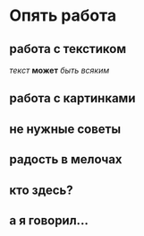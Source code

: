 # Опять работа

## работа с текстиком

*текст* **может** _быть *всяким*_ 

## работа с картинками

## не нужные советы

## радость в мелочах

## кто здесь?

## а я говорил...